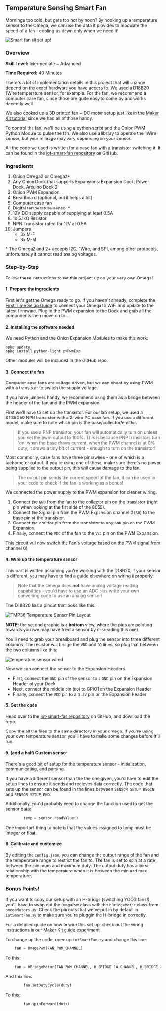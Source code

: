 <!-- comment: anything in triangle brackets is meant to be replaced with text -->
<!-- comment: see `Omega2/Projects/oled/twitter-feed.md` for an example -->

## Temperature Sensing Smart Fan

<!-- // brief intro to the project -->

<!-- // include a photo of the final result -->

Mornings too cold, but gets too hot by noon? By hooking up a temperature sensor to the Omega, we can use the data it provides to modulate the speed of a fan - cooling us down only when we need it!

<!-- // TODO: Add photo -->
![Smart fan all set up!](./img/smart-fan-example.jpg)

### Overview

**Skill Level:** Intermediate ~ Advanced

**Time Required:** 40 Minutes

<!-- // go into some detail here about how we're going to be implementing the project //	eg. which programming language we'll be using, APIs //	include links to any api or module references -->

There's a lot of implementation details in this project that will change depend on the exact hardware you have access to. We used a D18B20 1Wire temperature sensor, for example. For the fan, we recommend a computer case fan, since those are quite easy to come by and works decently well.

We also cooked up a 3D printed fan + DC motor setup just like in the [Maker Kit tutorial](https://docs.onion.io/omega2-maker-kit/maker-kit-servo-h-bridge.html) since we had all of those handy. 

To control the fan, we'll be using a python script and the Onion PWM Python Module to pulse the fan. We also use a library to operate the 1Wire sensor, but your mileage may vary depending on your sensor.

All the code we used is written for a case fan with a transistor switching it. It can be found in the [iot-smart-fan repository](https://github.com/OnionIoT/iot-smart-fan) on GitHub.

### Ingredients

<!-- // a numbered list of all physical items used to make this project -->
<!-- //	all items should be linked to a place online where they can be bought -->
<!-- //	the Onion items should be linked to their corresponding Onion store page -->

1. Onion Omega2 or Omega2+
1. Any Onion Dock that supports Expansions: Expansion Dock, Power Dock, Arduino Dock 2
1. Onion PWM Expansion
1. Breadboard (optional, but it helps a lot)
1. Computer case fan
1. Digital temperature sensor *
1. 12V DC supply capable of supplying at least 0.5A
1. 1x 5.1kΩ Resistor
1. NPN Transistor rated for 12V at 0.5A
1. Jumpers
    * 3x M-F 
    * 3x M-M


\* The Omega2 and 2+ accepts I2C, 1Wire, and SPI, among other protocols, unfortunately it cannot read analog voltages.

### Step-by-Step

Follow these instructions to set this project up on your very own Omega!


#### 1. Prepare the ingredients

First let's get the Omega ready to go. if you haven't already, complete the [First Time Setup Guide](https://docs.onion.io/omega2-docs/first-time-setup.html) to connect your Omega to WiFi and update to the latest firmware. Plug in the PWM expansion to the Dock and grab all the components then move on to...


#### 2. Installing the software needed

We need Python and the Onion Expansion Modules to make this work:

```
opkg update
opkg install python-light pyPwmExp
```

Other modules will be included in the GitHub repo.

#### 3. Connect the fan

Computer case fans are voltage driven, but we can cheat by using PWM with a transistor to switch the supply voltage.

If you have jumpers handy, we recommend using them as a bridge between the header of the fan and the PWM expansion.

First we'll have to set up the transistor. For our lab setup, we used a STS8050 NPN transistor with a 2-wire PC case fan. If you use a different model, make sure to note which pin is the base/collector/emittor.

>If you use a PNP transistor, your fan will automatically turn on unless you set the pwm output to 100%. This is because PNP transistors turn 'on' when the base draws current, when the PWM channel is at 0% duty, it draws a tiny bit of current - enough to turn on the transistor!

Most commonly, case fans have three pins/wires - one of which is a tachometer output. If you're using one of these, make sure there's no power being supplied to the output pin, this will cause damage to the fan.

>The output pin sends the current speed of the fan, it can be used in your code to check if the fan is working as a bonus!

We connected the power supply to the PWM expansion for cleaner wiring.

1. Connect the `GND` from the fan to the collector pin on the transistor (right pin when looking at the flat side of the 8050).
1. Connect the Signal pin from the PWM Expansion channel 0 (`S0`) to the base pin of the transistor.
1. Connect the emittor pin from the transistor to any `GND` pin on the PWM Expansion.
1. Finally, connect the `VDC` of the fan to the `Vcc` pin on the PWM Expansion.

This circuit will now switch the Fan's voltage based on the PWM signal from channel 0!

#### 4. Wire up the temperature sensor

This part is written assuming you're working with the D18B20, if your sensor is different, you may have to find a guide elsewhere on wiring it properly. 

>Note that the Omega does **not** have analog voltage reading capabilities - you'd have to use an ADC plus write your own converting code to use an analog sensor!

The D18B20 has a pinout that looks like this:

![TMP36 Temperature Sensor Pin Layout](https://raw.githubusercontent.com/OnionIoT/Onion-Docs/master/Omega2/Kit-Guides/img/DS18B20-pin-layout.png)

**NOTE**: the second graphic is a **bottom** view, where the pins are pointing towards you (we may have fried a sensor by misreading this one).

You'll need to grab your breadboard and plug the sensor into three different columns. The resistor will bridge the `VDD` and `DQ` lines, so plug that between the two columns like this:

<!-- // DONE: temp-sensor circuit -->
![temperature sensor wired](./img/smart-fan-sensor-circuit.jpg)

Now we can connect the sensor to the Expansion Headers.

* First, connect the `GND` pin of the sensor to a `GND` pin on the Expansion Header of your Dock
* Next, connect the middle pin (`DQ`) to GPIO1 on the Expansion Header
* Finally, connect the `VDD` pin to a `3.3V` pin on the Expansion Header


#### 5. Get the code

Head over to the [iot-smart-fan repository](https://github.com/OnionIoT/iot-smart-fan) on GitHub, and download the repo.

Copy the all the files to the same directory in your omega. If you're using your own temperature sensor, you'll have to make some changes before it'll run.

#### 5. (and a half) Custom sensor

There's a good bit of setup for the temperature sensor - initialization, communicating, and parsing. 

If you have a different sensor than the the one given, you'd have to edit the setup lines to ensure it sends and recieves data correctly. The code that sets up the sensor can be found in the lines between `SENSOR SETUP BEGIN` and `SENSOR SETUP END`.

Additionally, you'd probably need to change the function used to get the sensor data:

``` python
        temp = sensor.readValue()
```


One important thing to note is that the values assigned to temp must be integer or float.

#### 6. Calibrate and customize

By editing the `config.json`, you can change the output range of the fan and the temperature range to restrict the fan to. The fan is set to spin at a rate between the minimum and maximum duty. The output duty has a linear relationship with the temperature when it is between the min and max temperature.


### Bonus Points!

<!-- // one or two paragraphs (max) about something cool we did in the code -->
<!-- //	just give a brief description/overview and provide links to where they can learn more (Onion Docs, online resources, etc) -->

If you want to copy our setup with an H-bridge (switching YOOG fans!), you'll have to swap out the `OmegaPwm` class with the `hBridgeMotor` class from `omegaMotors.py`. Check the pin outs that we've put in by default in `iotSmartFan.py` to make sure you're pluggin the H-bridge in correctly.

For a detailed guide on how to wire this set up, check out the wiring instructions in our [Maker Kit guide experiment](https://docs.onion.io/omega2-maker-kit/maker-kit-servo-dimming-led.html).


To change up the code, open up `iotSmartFan.py` and change this line:

``` python
    fan = OmegaPwm(FAN_PWM_CHANNEL)
```


To this:
``` python
    fan = hBridgeMotor(FAN_PWM_CHANNEL, H_BRIDGE_1A_CHANNEL, H_BRIDGE_2A_CHANNEL)
```

And this line:

``` python
        fan.setDutyCycle(duty)
```

To this:

``` python
        fan.spinForward(duty)
```
